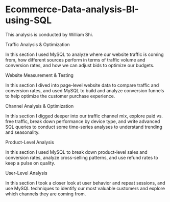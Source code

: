 # Ecommerce-Data-analysis-BI-using-SQL

This analysis is conducted by William Shi. 

Traffic Analysis & Optimization

In this section I used MySQL to analyze where our website traffic is coming from, how different sources perform in terms of traffic volume and conversion rates, and how we can adjust bids to optimize our budgets.



Website Measurement & Testing

In this section I dived into page-level website data to compare traffic and conversion rates, and used MySQL to build and analyze conversion funnels to help optimize the customer purchase experience.



Channel Analysis & Optimization

In this section I digged deeper into our traffic channel mix, explore paid vs. free traffic, break down performance by device type, and write advanced SQL queries to conduct some time-series analyses to understand trending and seasonality.



Product-Level Analysis

In this section I used MySQL to break down product-level sales and conversion rates, analyze cross-selling patterns, and use refund rates to keep a pulse on quality.



User-Level Analysis

In this section I took a closer look at user behavior and repeat sessions, and use MySQL techniques to identify our most valuable customers and explore which channels they are coming from. 
